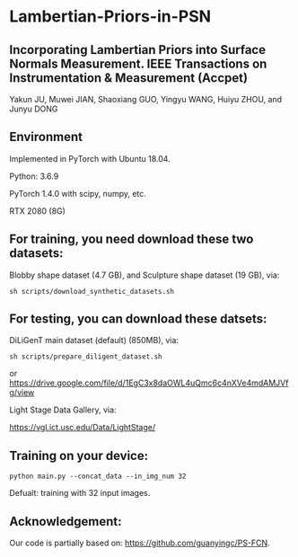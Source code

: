 # Lambertian-Priors-in-PSN

## Incorporating Lambertian Priors into Surface Normals Measurement. IEEE Transactions on Instrumentation & Measurement (Accpet)
Yakun JU, Muwei JIAN, Shaoxiang GUO, Yingyu WANG, Huiyu ZHOU, and Junyu DONG

## Environment

Implemented in PyTorch with Ubuntu 18.04.

Python: 3.6.9 

PyTorch 1.4.0 with scipy, numpy, etc.

RTX 2080 (8G)

## For training, you need download these two datasets:
Blobby shape dataset (4.7 GB), and Sculpture shape dataset (19 GB), via: 

```shell
sh scripts/download_synthetic_datasets.sh
```
## For testing, you can download these datsets:

DiLiGenT main dataset (default) (850MB), via:
```shell
sh scripts/prepare_diligent_dataset.sh  
```
or   https://drive.google.com/file/d/1EgC3x8daOWL4uQmc6c4nXVe4mdAMJVfg/view

Light Stage Data Gallery, via:

https://vgl.ict.usc.edu/Data/LightStage/

## Training on your device:
```shell
python main.py --concat_data --in_img_num 32
```
Defualt: training with 32 input images.




## Acknowledgement:

Our code is partially based on: https://github.com/guanyingc/PS-FCN.

